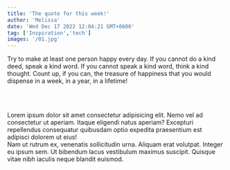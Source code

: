 ```yaml
---
title: 'The quote for this week!'
author: 'Melissa'
date: 'Wed Dec 17 2022 12:04:21 GMT+0600'
tag: ['Inspiration','tech']
images: '/01.jpg'
---
```


Try to make at least one person happy every day. If you cannot do a kind deed, speak a kind word. If you cannot speak a kind word, think a kind thought. Count up, if you can, the treasure of happiness that you would dispense in a week, in a year, in a lifetime!

<br>
<br>

Lorem ipsum dolor sit amet consectetur adipisicing elit. Nemo vel ad consectetur ut aperiam. Itaque eligendi natus aperiam? Excepturi repellendus consequatur quibusdam optio expedita praesentium est adipisci dolorem ut eius!
<br>
Nam ut rutrum ex, venenatis sollicitudin urna. Aliquam erat volutpat. Integer eu ipsum sem. Ut bibendum lacus vestibulum maximus suscipit. Quisque vitae nibh iaculis neque blandit euismod.